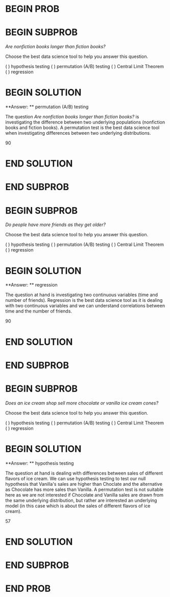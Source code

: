 # BEGIN PROB

# BEGIN SUBPROB

*Are nonfiction books longer than fiction books?*

Choose the best data science tool to help you answer this question.

( ) hypothesis testing
( ) permutation (A/B) testing
( ) Central Limit Theorem
( ) regression

# BEGIN SOLUTION

**Answer: ** permutation (A/B) testing

The question *Are nonfiction books longer than fiction books?* is investigating 
the difference between two underlying populations (nonfiction books and fiction books).
A permutation test is the best data science tool when investigating differences between two
underlying distributions. 

<average>90</average>

# END SOLUTION

# END SUBPROB

# BEGIN SUBPROB

*Do people have more friends as they get older?*

Choose the best data science tool to help you answer this question.

( ) hypothesis testing
( ) permutation (A/B) testing
( ) Central Limit Theorem
( ) regression

# BEGIN SOLUTION

**Answer: ** regression

The question at hand is investigating two continuous variables (time and number of friends). 
Regression is the best data science tool as it is dealing with two continuous variables and we can understand
correlations between time and the number of friends.

<average>90</average>

# END SOLUTION

# END SUBPROB

# BEGIN SUBPROB

*Does an ice cream shop sell more chocolate or vanilla ice cream cones?*

Choose the best data science tool to help you answer this question.

( ) hypothesis testing
( ) permutation (A/B) testing
( ) Central Limit Theorem
( ) regression

# BEGIN SOLUTION

**Answer: ** hypothesis testing

The question at hand is dealing with differences between sales of different flavors
of ice cream. We can use hypothesis testing to test our null hypothesis that Vanilla's sales are higher than Choclate
and the alternative as Chocolate has more sales than Vanilla. A permutation test is not suitable here as
we are not interested if Chocolate and Vanilla sales are drawn from the same underlying distribution, but rather are interested
an underlying model (in this case which is about the sales of different flavors of ice cream).

<average>57</average>

# END SOLUTION

# END SUBPROB

# END PROB
